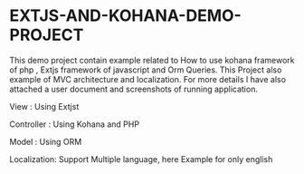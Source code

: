 # EXTJS-AND-KOHANA-DEMO-PROJECT


This demo project contain example related to How to use kohana framework of php , Extjs framework of javascript and Orm Queries.
This Project also example of MVC architecture and localization.
For more details I have also attached a user document and screenshots of running application.

View : Using Extjst

Controller : Using Kohana and PHP

Model : Using ORM

Localization: Support Multiple language, here Example for only english

